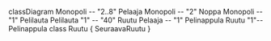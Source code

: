 classDiagram
    Monopoli -- "2..8" Pelaaja
    Monopoli -- "2" Noppa
    Monopoli -- "1" Pelilauta
    Pelilauta "1" -- "40" Ruutu
    Pelaaja -- "1" Pelinappula
    Ruutu "1"-- Pelinappula
    class Ruutu {
      SeuraavaRuutu
    }
